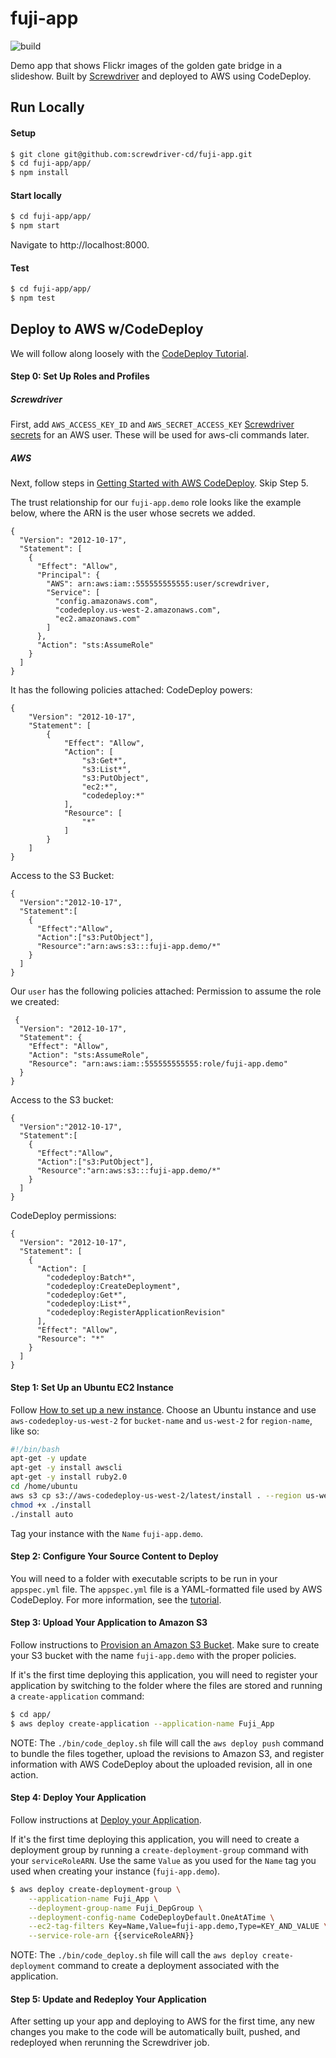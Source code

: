 # fuji-app

![build](https://cd.screwdriver.cd/pipelines/ed63888963abff80783633aa3da6511c188be7c9/badge)

Demo app that shows Flickr images of the golden gate bridge in a slideshow. Built by
[Screwdriver](https://screwdriver.cd) and deployed to AWS using CodeDeploy.



## Run Locally
#### Setup
```bash
$ git clone git@github.com:screwdriver-cd/fuji-app.git
$ cd fuji-app/app/
$ npm install
```

#### Start locally
```bash
$ cd fuji-app/app/
$ npm start
```
Navigate to http://localhost:8000.

#### Test
```bash
$ cd fuji-app/app/
$ npm test
```

## Deploy to AWS w/CodeDeploy
We will follow along loosely with the [CodeDeploy Tutorial](http://docs.aws.amazon.com/codedeploy/latest/userguide/getting-started-wordpress.html).

#### Step 0: Set Up Roles and Profiles
##### Screwdriver
First, add `AWS_ACCESS_KEY_ID` and `AWS_SECRET_ACCESS_KEY` [Screwdriver secrets](https://github.com/screwdriver-cd/screwdriver/tree/8775adf7107c5a5d6bf0c99cce97e05cc1ffd855/plugins/secrets) for an AWS user. These will be used for aws-cli commands later.

##### AWS
Next, follow steps in [Getting Started with AWS CodeDeploy](http://docs.aws.amazon.com/codedeploy/latest/userguide/getting-started-setup.html). Skip Step 5.

The trust relationship for our `fuji-app.demo` role looks like the example below, where the ARN is the user whose secrets we added.
```
{
  "Version": "2012-10-17",
  "Statement": [
    {
      "Effect": "Allow",
      "Principal": {
        "AWS": arn:aws:iam::555555555555:user/screwdriver,
        "Service": [
          "config.amazonaws.com",
          "codedeploy.us-west-2.amazonaws.com",
          "ec2.amazonaws.com"
        ]
      },
      "Action": "sts:AssumeRole"
    }
  ]
}
```
It has the following policies attached:
CodeDeploy powers:
```
{
    "Version": "2012-10-17",
    "Statement": [
        {
            "Effect": "Allow",
            "Action": [
                "s3:Get*",
                "s3:List*",
                "s3:PutObject",
                "ec2:*",
                "codedeploy:*"
            ],
            "Resource": [
                "*"
            ]
        }
    ]
}
```
Access to the S3 Bucket:
```
{
  "Version":"2012-10-17",
  "Statement":[
    {
      "Effect":"Allow",
      "Action":["s3:PutObject"],
      "Resource":"arn:aws:s3:::fuji-app.demo/*"
    }
  ]
}
```

Our `user` has the following policies attached:
Permission to assume the role we created:
```
 {
  "Version": "2012-10-17",
  "Statement": {
    "Effect": "Allow",
    "Action": "sts:AssumeRole",
    "Resource": "arn:aws:iam::555555555555:role/fuji-app.demo"
  }
}
```
Access to the S3 bucket:
```
{
  "Version":"2012-10-17",
  "Statement":[
    {
      "Effect":"Allow",
      "Action":["s3:PutObject"],
      "Resource":"arn:aws:s3:::fuji-app.demo/*"
    }
  ]
}
```
CodeDeploy permissions:
```
{
  "Version": "2012-10-17",
  "Statement": [
    {
      "Action": [
        "codedeploy:Batch*",
        "codedeploy:CreateDeployment",
        "codedeploy:Get*",
        "codedeploy:List*",
        "codedeploy:RegisterApplicationRevision"
      ],
      "Effect": "Allow",
      "Resource": "*"
    }
  ]
}
```

#### Step 1: Set Up an Ubuntu EC2 Instance
Follow [How to set up a new instance](http://docs.aws.amazon.com/codedeploy/latest/userguide/how-to-set-up-new-instance.html).
Choose an Ubuntu instance and use `aws-codedeploy-us-west-2` for `bucket-name` and `us-west-2` for `region-name`, like so:
```bash
#!/bin/bash
apt-get -y update
apt-get -y install awscli
apt-get -y install ruby2.0
cd /home/ubuntu
aws s3 cp s3://aws-codedeploy-us-west-2/latest/install . --region us-west-2
chmod +x ./install
./install auto
```

Tag your instance with the `Name` `fuji-app.demo`.

#### Step 2: Configure Your Source Content to Deploy
You will need to a folder with executable scripts to be run in your `appspec.yml` file. The `appspec.yml` file is a YAML-formatted file used by AWS CodeDeploy.
For more information, see the [tutorial](http://docs.aws.amazon.com/codedeploy/latest/userguide/getting-started-configure-repo.html).

#### Step 3: Upload Your Application to Amazon S3
Follow instructions to [Provision an Amazon S3 Bucket](http://docs.aws.amazon.com/codedeploy/latest/userguide/getting-started-push-repo.html). Make sure to create your S3 bucket with the name `fuji-app.demo` with the proper policies.

If it's the first time deploying this application, you will need to register your application by switching to the folder where the files are stored and running a `create-application` command:

```bash
$ cd app/
$ aws deploy create-application --application-name Fuji_App
```

NOTE: The `./bin/code_deploy.sh` file will call the `aws deploy push` command to bundle the files together, upload the revisions to Amazon S3, and register information with AWS CodeDeploy about the uploaded revision, all in one action.

#### Step 4: Deploy Your Application
Follow instructions at [Deploy your Application](http://docs.aws.amazon.com/codedeploy/latest/userguide/getting-started-deploy.html).

If it's the first time deploying this application, you will need to create a deployment group by running a `create-deployment-group` command with your `serviceRoleARN`. Use the same `Value` as you used for the `Name` tag you used when creating your instance (`fuji-app.demo`).

```bash
$ aws deploy create-deployment-group \
    --application-name Fuji_App \
    --deployment-group-name Fuji_DepGroup \
    --deployment-config-name CodeDeployDefault.OneAtATime \
    --ec2-tag-filters Key=Name,Value=fuji-app.demo,Type=KEY_AND_VALUE \
    --service-role-arn {{serviceRoleARN}}
```

NOTE: The `./bin/code_deploy.sh` file will call the `aws deploy create-deployment` command to create a deployment associated with the application.


#### Step 5: Update and Redeploy Your Application
After setting up your app and deploying to AWS for the first time, any new changes you make to the code will be automatically built, pushed, and redeployed when rerunning the Screwdriver job.
